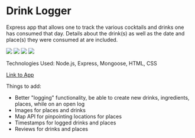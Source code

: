 # Drink Logger

Express app that allows one to track the various cocktails and drinks one has consumed that day. Details about the drink(s) as well as the date and place(s) they
were consumed at are included.

<img src="https://i.imgur.com/fQxJ20X.png" />
<img src="https://i.imgur.com/qYsVoDI.png" />
<img src="https://i.imgur.com/oSk5Bu4.png" />
<img src="https://i.imgur.com/9qJWC6X.png" />

Technologies Used: Node.js, Express, Mongoose, HTML, CSS

[Link to App](https://drink-logger-deploy.herokuapp.com/)

Things to add:
- Better "logging" functionality, be able to create new drinks, ingredients, places, while on an open log
- Images for places and drinks
- Map API for pinpointing locations for places
- Timestamps for logged drinks and places
- Reviews for drinks and places
